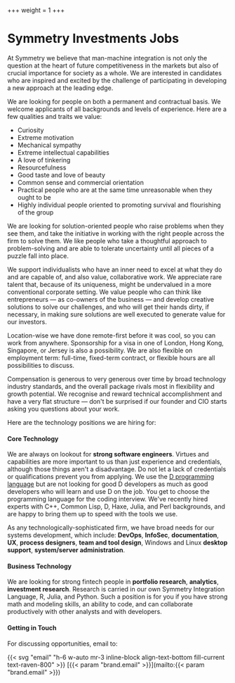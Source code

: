 +++
weight = 1
+++

# Symmetry Investments Jobs

<p class="lead">

At Symmetry we believe that man-machine integration is not only the question at the heart of future competitiveness in the markets but also of crucial importance for society as a whole. We are interested in candidates who are inspired and excited by the challenge of participating in developing a new approach at the leading edge.

We are looking for people on both a permanent and contractual basis. We welcome applicants of all backgrounds and levels of experience. Here are a few qualities and traits we value:

* Curiosity
* Extreme motivation
* Mechanical sympathy
* Extreme intellectual capabilities
* A love of tinkering
* Resourcefulness
* Good taste and love of beauty
* Common sense and commercial orientation
* Practical people who are at the same time unreasonable when they ought to be
* Highly individual people oriented to promoting survival and flourishing of the group

We are looking for solution-oriented people who raise problems when they see them, and take the initiative in working with the right people across the firm to solve them. We like people who take a thoughtful approach to problem-solving and are able to tolerate uncertainty until all pieces of a puzzle fall into place.

We support individualists who have an inner need to excel at what they do and are capable of, and also value, collaborative work. We appreciate rare talent that, because of its uniqueness, might be undervalued in a more conventional corporate setting. We value people who can think like entrepreneurs &mdash; as co-owners of the business &mdash; and develop creative solutions to solve our challenges, and who will get their hands dirty, if necessary, in making sure solutions are well executed to generate value for our investors.

Location-wise we have done remote-first before it was cool, so you can work from anywhere. Sponsorship for a visa in one of London, Hong Kong, Singapore, or Jersey is also a possibility. We are also flexible on employment term: full-time, fixed-term contract, or flexible hours are all possibilities to discuss.

Compensation is generous to very generous over time by broad technology industry standards, and the overall package rivals most in flexibility and growth potential. We recognise and reward technical accomplishment and have a very flat structure &mdash; don't be surprised if our founder and CIO starts asking you questions about your work.

Here are the technology positions we are hiring for:

#### Core Technology

We are always on lookout for __strong software engineers__. Virtues and capabilities are more important to us than just experience and credentials, although those things aren't a disadvantage. Do not let a lack of credentials or qualifications prevent you from applying. We use the [D programming language](https://dlang.org) but are not looking for good D developers as much as good developers who will learn and use D on the job. You get to choose the programming language for the coding interview. We've recently hired experts with C++, Common Lisp, D, Haxe, Julia, and Perl backgrounds, and are happy to bring them up to speed with the tools we use.

As any technologically-sophisticated firm, we have broad needs for our systems development, which include: __DevOps__, __InfoSec__, __documentation__, __UX__, __process designers__, __team and tool design__, Windows and Linux __desktop support__, __system/server administration__.

#### Business Technology

We are looking for strong fintech people in __portfolio research__, __analytics__, __investment research__. Research is carried in our own Symmetry Integration Language, R, Julia, and Python. Such a position is for you if you have strong math and modeling skills, an ability to code, and can collaborate productively with other analysts and with developers.

#### Getting in Touch

For discussing opportunities, email to:

{{< svg "email" "h-6 w-auto mr-3 inline-block align-text-bottom fill-current text-raven-800" >}} [{{< param "brand.email" >}}](mailto:{{< param "brand.email" >}})

<!--
#### General Business

We also have openings in risk, operations, legal, compliance, finance, administrative, organisational design, documentation, internal communication, investor relations processes, contract administration, and data cleaning. Check the [Symmetry Jobs Portal](https://jobs.lever.co/symmetryinvestments?lever-origin=applied&lever-source%5B%5D=website) for a listing of all of our current job openings.
-->
